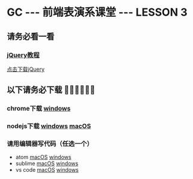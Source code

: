# GC --- 前端表演系课堂 --- LESSON 3



## 请务必看一看

### [jQuery教程](http://www.w3school.com.cn/jquery/)

[点击下载jQuery](https://code.jquery.com/jquery-3.1.1.js)



## 以下请务必下载 🙏🙏🙏🙏🙏🙏

### chrome下载 [windows](http://rj.baidu.com/soft/detail/14744.html) 

### nodejs下载 [windows](http://noddl-10037215.cos.myqcloud.com/node-v6.8.1-x86.msi) [macOS](http://noddl-10037215.cos.myqcloud.com/node-v6.8.1.pkg)  

### 请用编辑器写代码（任选一个）

- atom [macOS](https://atom.io/download/mac) [windows](https://github.com/atom/atom/releases/download/v1.10.2/atom-windows.zip)
- sublime [macOS](https://download.sublimetext.com/Sublime%20Text%20Build%203126.dmg) [windows](https://download.sublimetext.com/Sublime%20Text%20Build%203126%20x64%20Setup.exe)
- vs code [macOS](https://go.microsoft.com/fwlink/?LinkID=620882) [windows](https://go.microsoft.com/fwlink/?LinkID=620882)

